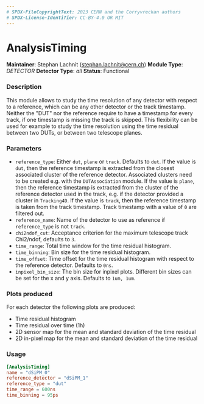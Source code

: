 ```yaml
---
# SPDX-FileCopyrightText: 2023 CERN and the Corryvreckan authors
# SPDX-License-Identifier: CC-BY-4.0 OR MIT
---
```

# AnalysisTiming
**Maintainer**: Stephan Lachnit (stephan.lachnit@cern.ch)
**Module Type**: *DETECTOR*
**Detector Type**: *all*
**Status**: Functional

### Description
This module allows to study the time resolution of any detector with respect to a reference, which can be any other detector or the track timestamp.
Neither the "DUT" nor the reference require to have a timestamp for every track, if one timestamp is missing the track is skipped.
This flexibility can be used for example to study the time resolution using the time residual between two DUTs, or between two telescope planes.

### Parameters
* `reference_type`: Either `dut`, `plane` or `track`. Defaults to `dut`.
  If the value is `dut`, then the reference timestamp is extracted from the closest associated cluster of the reference detector. Associated clusters need to be created e.g. with the `DUTAssociation` module.
  If the value is `plane`, then the reference timestamp is extracted from the cluster of the reference detector used in the track, e.g. if the detector provided a cluster in `Tracking4D`.
  If the value is `track`, then the reference timestamp is taken from the track timestamp. Track timestamp with a value of `0` are filtered out.
* `reference_name`: Name of the detector to use as reference if `reference_type` is not `track`.
* `chi2ndof_cut`: Acceptance criterion for the maximum telescope track Chi2/ndof, defaults to `3`.
* `time_range`: Total time window for the time residual histogram.
* `time_binning`: Bin size for the time residual histogram.
* `time_offset`: Time offset for the time residual histogram with respect to the reference detector. Defaults to `0ns`.
* `inpixel_bin_size`: The bin size for inpixel plots. Different bin sizes can be set for the x and y axis. Defaults to `1um, 1um`.

### Plots produced
For each detector the following plots are produced:

* Time residual histogram
* Time residual over time (1h)
* 2D sensor map for the mean and standard deviation of the time residual
* 2D in-pixel map for the mean and standard deviation of the time residual

### Usage
```toml
[AnalysisTiming]
name = "dSiPM_0"
reference_detector = "dSiPM_1"
reference_type = "dut"
time_range = 600ns
time_binning = 95ps
```
